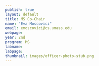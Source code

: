 ```yaml
---
publish: true
layout: default
title: MS Co-Chair
name: "Eva Moscovici"
email: emoscovici@cs.umass.edu 
webpage: 
year: 2nd
program: MS
labname: 
labpage: 
thumbnail: images/officer-photo-stub.png
---
```


